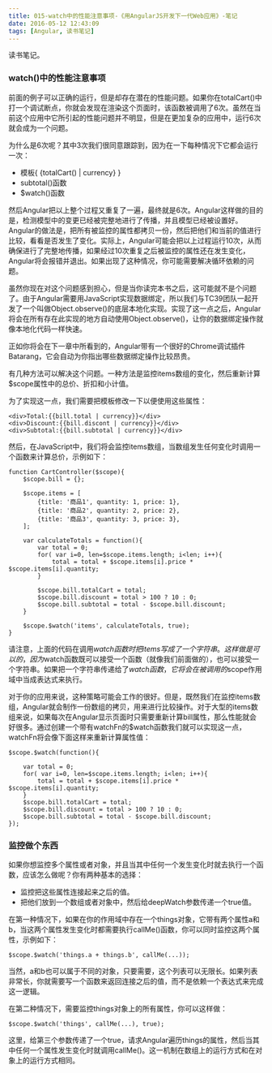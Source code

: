 ```yaml
---
title: 015-watch中的性能注意事项-《用AngularJS开发下一代Web应用》-笔记
date: 2016-05-12 12:43:09
tags: [Angular, 读书笔记]
---
```

读书笔记。
<!--more-->

### watch()中的性能注意事项

前面的例子可以正确的运行，但是却存在潜在的性能问题。如果你在totalCart()中打一个调试断点，你就会发现在渲染这个页面时，该函数被调用了6次。虽然在当前这个应用中它所引起的性能问题并不明显，但是在更加复杂的应用中，运行6次就会成为一个问题。

为什么是6次呢？其中3次我们很同意跟踪到，因为在一下每种情况下它都会运行一次：

+ 模板{ {totalCart() | currency} }
+ subtotal()函数
+ $watch()函数

然后Angular把以上整个过程又重复了一遍，最终就是6次。Angular这样做的目的是，检测模型中的变更已经被完整地进行了传播，并且模型已经被设置好。Angular的做法是，把所有被监控的属性都拷贝一份，然后把他们和当前的值进行比较，看看是否发生了变化。实际上，Angular可能会把以上过程运行10次，从而确保进行了完整地传播，如果经过10次重复之后被监控的属性还在发生变化，Angular将会报错并退出。如果出现了这种情况，你可能需要解决循环依赖的问题。

虽然你现在对这个问题感到担心，但是当你读完本书之后，这可能就不是个问题了。由于Angular需要用JavaScript实现数据绑定，所以我们与TC39团队一起开发了一个叫做Object.observe()的底层本地化实现。实现了这一点之后，Angular将会在所有存在此实现的地方自动使用Object.observe()，让你的数据绑定操作就像本地化代码一样快速。

正如你将会在下一章中所看到的，Angular带有一个很好的Chrome调试插件Batarang，它会自动为你指出哪些数据绑定操作比较昂贵。

有几种方法可以解决这个问题。一种方法是监控items数组的变化，然后重新计算$scope属性中的总价、折扣和小计值。

为了实现这一点，我们需要把模板修改一下以便使用这些属性：

```
<div>Total:{{bill.total | currency}}</div>
<div>Discount:{{bill.discont | currency}}</div>
<div>Subtotal:{{bill.subtotal | currency}}</div>
```

然后，在JavaScript中，我们将会监控items数组，当数组发生任何变化时调用一个函数来计算总价，示例如下：

```
function CartController($scope){
	$scope.bill = {};

	$scope.items = [
		{title: '商品1', quantity: 1, price: 1},
		{title: '商品2', quantity: 2, price: 2},
		{title: '商品3', quantity: 3, price: 3},
	];

	var calculateTotals = function(){
		var total = 0;
		for( var i=0, len=$scope.items.length; i<len; i++){
			total = total + $scope.items[i].price * $scope.items[i].quantity;
		}

		$scope.bill.totalCart = total;
		$scope.bill.discount = total > 100 ? 10 : 0;
		$scope.bill.subtotal = total - $scope.bill.discount;
	}

	$scope.$watch('items', calculateTotals, true);
}
```

请注意，上面的代码在调用$watch函数时把items写成了一个字符串。这样做是可以的，因为$watch函数既可以接受一个函数（就像我们前面做的），也可以接受一个字符串。如果把一个字符串传递给了$watch函数，它将会在被调用的$scope作用域中当成表达式来执行。

对于你的应用来说，这种策略可能会工作的很好。但是，既然我们在监控items数组，Angular就会制作一份数组的拷贝，用来进行比较操作。对于大型的items数组来说，如果每次在Angular显示页面时只需要重新计算bill属性，那么性能就会好很多。通过创建一个带有watchFn的$watch函数我们就可以实现这一点，watchFn将会像下面这样来重新计算属性值：

```
$scope.$watch(function(){
	
	var total = 0;
	for( var i=0, len=$scope.items.length; i<len; i++){
		total = total + $scope.items[i].price * $scope.items[i].quantity;
	}
	$scope.bill.totalCart = total;
	$scope.bill.discount = total > 100 ? 10 : 0;
	$scope.bill.subtotal = total - $scope.bill.discount;
});
```

### 监控做个东西

如果你想监控多个属性或者对象，并且当其中任何一个发生变化时就去执行一个函数，应该怎么做呢？你有两种基本的选择：
+ 监控把这些属性连接起来之后的值。
+ 把他们放到一个数组或者对象中，然后给deepWatch参数传递一个true值。

在第一种情况下，如果在你的作用域中存在一个things对象，它带有两个属性a和b，当这两个属性发生变化时都需要执行callMe()函数，你可以同时监控这两个属性，示例如下：

```
$scope.$watch('things.a + things.b', callMe(...));
```

当然，a和b也可以属于不同的对象，只要需要，这个列表可以无限长。如果列表非常长，你就需要写一个函数来返回连接之后的值，而不是依赖一个表达式来完成这一逻辑。

在第二种情况下，需要监控things对象上的所有属性，你可以这样做：

```
$scope.$watch('things', callMe(...), true);
```

这里，给第三个参数传递了一个true，请求Angular遍历things的属性，然后当其中任何一个属性发生变化时就调用callMe()。这一机制在数组上的运行方式和在对象上的运行方式相同。